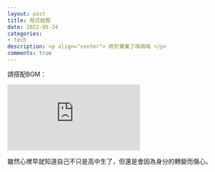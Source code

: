 ```yaml
---
layout: post
title: 程式經歷
date: 2022-05-24
categories:
- tech
description: <p align="center"> 終於畢業了嗚嗚嗚 </p>
comments: true
---
```


請搭配BGM：
<iframe src="https://youtu.be/IjEue6SqJjI" frameborder="0" allowfullscreen></iframe>

雖然心裡早就知道自己不只是高中生了，但還是會因為身分的轉變而傷心。

